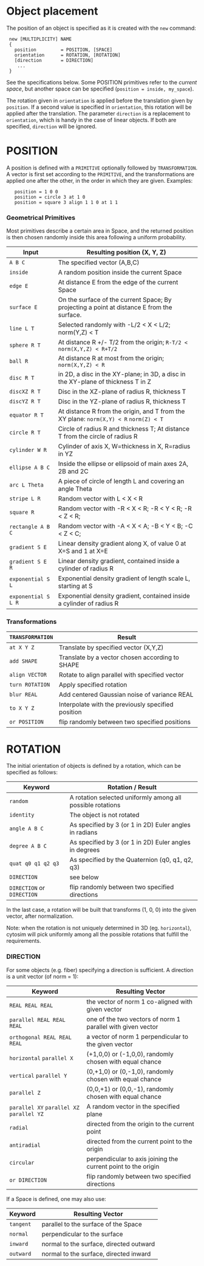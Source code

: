 # Object placement

The position of an object is specified as it is created with the `new` command:
 
     new [MULTIPLICITY] NAME
     {
       position         = POSITION, [SPACE]
       orientation      = ROTATION, [ROTATION]
       [direction       = DIRECTION]
		...
     }

See the specifications below.
Some POSITION primitives refer to the *current space*, but another space can be specified (`position = inside, my_space`). 

The rotation given in `orientation` is applied before the translation given by `position`.
If a second value is specified in `orientation`, this rotation will be applied after the translation. The parameter `direction` is a replacement to `orientation`, which is handy in the case of linear objects. If both are specified, `direction` will be ignored.


# POSITION

A position is defined with a `PRIMITIVE` optionally followed by `TRANSFORMATION`. A vector is first set according to the `PRIMITIVE`, and the transformations are applied one after the other, in the order in which they are given. Examples:

	   position = 1 0 0
	   position = circle 3 at 1 0
	   position = square 3 align 1 1 0 at 1 1

### Geometrical Primitives

Most primitives describe a certain area in Space, and the returned position is
 then chosen randomly inside this area following a uniform probability.


 Input                | Resulting position (X, Y, Z)                  
 ---------------------|---------------------------------------------------------
 `A B C`              | The specified vector (A,B,C)
 `inside`             | A random position inside the current Space
 `edge E`             | At distance E from the edge of the current Space
 `surface E`          | On the surface of the current Space; By projecting a point at distance E from the surface.
 `line L T`           | Selected randomly with -L/2 < X < L/2; norm(Y,Z) < T
 `sphere R T`         | At distance R +/- T/2 from the origin; `R-T/2 < norm(X,Y,Z) < R+T/2`
 `ball R`             | At distance R at most from the origin; `norm(X,Y,Z) < R`
 `disc R T`           | in 2D, a disc in the XY-plane; in 3D, a disc in the XY-plane of thickness T in Z
 `discXZ R T`         | Disc in the XZ-plane of radius R, thickness T
 `discYZ R T`         | Disc in the YZ-plane of radius R, thickness T
 `equator R T`        | At distance R from the origin, and T from the XY plane: `norm(X,Y) < R` `norm(Z) < T`
 `circle R T`         | Circle of radius R and thickness T; At distance T from the circle of radius R
 `cylinder W R`       | Cylinder of axis X, W=thickness in X, R=radius in YZ
 `ellipse A B C`      | Inside the ellipse or ellipsoid of main axes 2A, 2B and 2C
 `arc L Theta`        | A piece of circle of length L and covering an angle Theta
 `stripe L R`         | Random vector with L < X < R
 `square R`           | Random vector with -R < X < R; -R < Y < R; -R < Z < R;
 `rectangle A B C`    | Random vector with -A < X < A; -B < Y < B; -C < Z < C;
 `gradient S E`       | Linear density gradient along X, of value 0 at X=S and 1 at X=E
 `gradient S E R`     | Linear density gradient, contained inside a cylinder of radius R
 `exponential S L`    | Exponential density gradient of length scale L, starting at S
 `exponential S L R`  | Exponential density gradient, contained inside a cylinder of radius R

### Transformations 

 `TRANSFORMATION`       | Result                                            
 -----------------------|-------------------------------------------------------
 `at X Y Z`             | Translate by specified vector (X,Y,Z)
 `add SHAPE`            | Translate by a vector chosen according to SHAPE
 `align VECTOR`         | Rotate to align parallel with specified vector
 `turn ROTATION`        | Apply specified rotation
 `blur REAL`            | Add centered Gaussian noise of variance REAL
 `to X Y Z`             | Interpolate with the previously specified position
 `or POSITION`          | flip randomly between two specified positions
 
 
# ROTATION

 The initial orientation of objects is defined by a rotation, which can be
 specified as follows:
 
 Keyword                    | Rotation / Result                                        |
 ---------------------------|-----------------------------------------------------------
 `random`                   | A rotation selected uniformly among all possible rotations
 `identity`                 | The object is not rotated
 `angle A B C`              | As specified by 3 (or 1 in 2D) Euler angles in radians
 `degree A B C`             | As specified by 3 (or 1 in 2D) Euler angles in degrees
 `quat q0 q1 q2 q3`         | As specified by the Quaternion (q0, q1, q2, q3)
 `DIRECTION`                | see below
 `DIRECTION` or `DIRECTION` | flip randomly between two specified directions
 
 In the last case, a rotation will be built that transforms (1, 0, 0) into the given vector,
 after normalization. 
 
 Note: when the rotation is not uniquely determined in 3D (eg. `horizontal`), 
 cytosim will pick uniformly among all the possible rotations that fulfill the requirements.

### DIRECTION

 For some objects (e.g. fiber) specifying a direction is sufficient. A direction is a unit vector (of norm = 1):
 
 Keyword                                     | Resulting Vector    
 --------------------------------------------|------------------------------------------------------------
 `REAL REAL REAL`                            | the vector of norm 1 co-aligned with given vector
 `parallel REAL REAL REAL`                   | one of the two vectors of norm 1 parallel with given vector
 `orthogonal REAL REAL REAL`                 | a vector of norm 1 perpendicular to the given vector
 `horizontal`    `parallel X`                | (+1,0,0) or (-1,0,0), randomly chosen with equal chance
 `vertical`   `parallel Y`                   | (0,+1,0) or (0,-1,0), randomly chosen with equal chance
 `parallel Z`                                | (0,0,+1) or (0,0,-1), randomly chosen with equal chance
 `parallel XY`  `parallel XZ`  `parallel YZ` | A random vector in the specified plane
 `radial`                                    | directed from the origin to the current point
 `antiradial`                                | directed from the current point to the origin
 `circular`                                  | perpendicular to axis joining the current point to the origin
 `or DIRECTION`                              | flip randomly between two specified directions

 
 If a Space is defined, one may also use:
 
 Keyword         | Resulting Vector                       |
 ----------------|-----------------------------------------
 `tangent`       | parallel to the surface of the Space
 `normal`        | perpendicular to the surface
 `inward`        | normal to the surface, directed outward
 `outward`       | normal to the surface, directed inward


 
